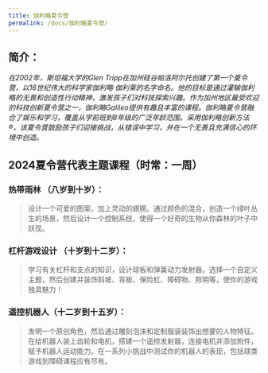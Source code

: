 ```yaml
---
title: 伽利略夏令营
permalink: /docs/伽利略夏令营/
---
```


## 简介： 
*在2002年，斯坦福大学的Glen Tripp在加州硅谷帕洛阿尔托创建了第一个夏令营，以16世纪伟大的科学家伽利略·伽利莱的名字命名。他的目标是通过灌输伽利略的无畏和创造性行动精神，激发孩子们对科技探索兴趣。作为加州地区最受欢迎的科技创新夏令营之一，伽利略Galileo提供有趣且丰富的课程。伽利略夏令营融合了娱乐和学习，覆盖从学前班到8年级的广泛年龄范围。采用伽利略创新方法®，该夏令营鼓励孩子们迎接挑战，从错误中学习，并在一个无畏且充满信心的环境中创造。*

## 2024夏令营代表主题课程（时常：一周）

### 热带雨林 （八岁到十岁）：
> 设计一个可爱的图案，加上灵动的翅膀。通过颜色的混合，创造一个绿叶丛生的场景，然后设计一个控制系统，使得一个好奇的生物从你森林的叶子中跃现。

### 杠杆游戏设计 （十岁到十二岁）：
> 学习有关杠杆和支点的知识，设计球板和弹簧动力发射器。选择一个自定义主题，然后创建并装饰斜坡、背板、保险杠、障碍物、照明等，使你的游戏独具魅力！

### 遥控机器人（十二岁到十五岁）：
> 发明一个原创角色，然后通过雕刻泡沫和定制服装装饰出想要的人物特征。在给机器人装上齿轮和电机，搭建一个遥控发射器，连接电机并添加附件，赋予机器人运动能力。在一系列小挑战中测试你的机器人的表现，包括球类游戏到障碍课程应有尽有。


